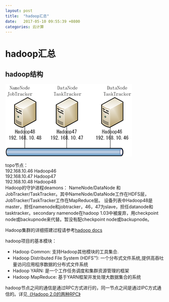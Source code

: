 ```yaml
---
layout: post
title:  "hadoop汇总"
date:   2017-05-10 09:55:39 +0800
categories: 云计算
---
```


# hadoop汇总  
## hadoop结构  
![hadoop](/images/hadoop_arch.png)

topo节点：  
  192.168.10.46 Hadoop46  
  192.168.10.47 Hadoop47  
  192.168.10.48 Hadoop48  
Hadoop的守护进程deamons：
NameNode/DataNode 和 JobTracker/TaskTracker。其中NameNode/DataNode工作在HDFS层，JobTracker/TaskTracker工作在MapReduce层。
设备列表中Hadoop48是master，担任namenode和jobtracker，46，47为slave，担任datanode和tasktracker。secondary namenode在hadoop 1.03中被废弃，用checkpoint node或backupnode来代替。暂没有配checkpoint node或backupnode。

Hadoop集群的详细搭建过程请参考[hadoop docs](http://hadoop.apache.org/docs/r1.0.4/cn/index.html)


hadoop项目的基本模块：
- Hadoop Common: 支持Hadoop其他模块的工具集合.
- Hadoop Distributed File System (HDFS™): 一个分布式文件系统,提供高吞吐量访问应用程序数据的分布式文件系统
- Hadoop YARN: 是一个工作任务调度和集群资源管理的框架
- Hadoop MapReduce: 基于YARN框架并发处理大数据集合的系统

hadoop节点之间的通信是通过RPC方式进行的，同一节点之间是通过IPC方式通信的。详见[《Hadoop 2.0的两种RPC》](http://developer.51cto.com/art/201305/395820.htm)

